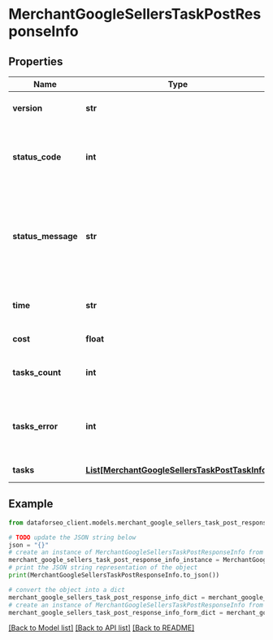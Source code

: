 # MerchantGoogleSellersTaskPostResponseInfo


## Properties

Name | Type | Description | Notes
------------ | ------------- | ------------- | -------------
**version** | **str** | the current version of the API | [optional] 
**status_code** | **int** | general status code you can find the full list of the response codes here | [optional] 
**status_message** | **str** | general informational message you can find the full list of general informational messages here | [optional] 
**time** | **str** | total execution time, seconds | [optional] 
**cost** | **float** | total tasks cost, USD | [optional] 
**tasks_count** | **int** | the number of tasks in the tasks array | [optional] 
**tasks_error** | **int** | the number of tasks in the tasks array returned with an error | [optional] 
**tasks** | [**List[MerchantGoogleSellersTaskPostTaskInfo]**](MerchantGoogleSellersTaskPostTaskInfo.md) | array of tasks | [optional] 

## Example

```python
from dataforseo_client.models.merchant_google_sellers_task_post_response_info import MerchantGoogleSellersTaskPostResponseInfo

# TODO update the JSON string below
json = "{}"
# create an instance of MerchantGoogleSellersTaskPostResponseInfo from a JSON string
merchant_google_sellers_task_post_response_info_instance = MerchantGoogleSellersTaskPostResponseInfo.from_json(json)
# print the JSON string representation of the object
print(MerchantGoogleSellersTaskPostResponseInfo.to_json())

# convert the object into a dict
merchant_google_sellers_task_post_response_info_dict = merchant_google_sellers_task_post_response_info_instance.to_dict()
# create an instance of MerchantGoogleSellersTaskPostResponseInfo from a dict
merchant_google_sellers_task_post_response_info_form_dict = merchant_google_sellers_task_post_response_info.from_dict(merchant_google_sellers_task_post_response_info_dict)
```
[[Back to Model list]](../README.md#documentation-for-models) [[Back to API list]](../README.md#documentation-for-api-endpoints) [[Back to README]](../README.md)


